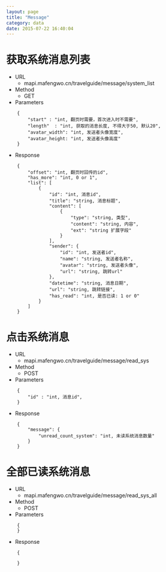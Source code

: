 ```yaml
---
layout: page
title: "Message"
category: data
date: 2015-07-22 16:40:04
---
```


# 获取系统消息列表
- URL
    + mapi.mafengwo.cn/travelguide/message/system_list
- Method
    + GET
- Parameters

```
    {
        "start" : "int, 翻页时需要，首次进入时不需要",
        "length"  : "int, 获取的消息长度, 不得大于50, 默认20",
        "avatar_width": "int, 发送者头像宽度",
        "avatar_height: "int, 发送者头像高度"
    }
```

- Response

```
    {
        "offset": "int, 翻页时回传的id",
        "has_more": "int, 0 or 1",
        "list": [
            {
                "id": "int, 消息id",
                "title": "string, 消息标题",
                "content": [
                    {
                        "type": "string, 类型",
                        "content": "string, 内容",
                        "ext": "string 扩展字段"
                    }
                ],
                "sender": {
                    "id": "int, 发送者id",
                    "name": "string, 发送者名称",
                    "avatar": "string, 发送者头像",
                    "url": "string, 跳转url"
                },
                "datetime": "string, 消息日期",
                "url": "string, 跳转链接",
                "has_read": "int, 是否已读: 1 or 0"
            }
        ]
    }
```


# 点击系统消息
- URL
    + mapi.mafengwo.cn/travelguide/message/read_sys
- Method
    + POST
- Parameters

```
    {
        "id" : "int, 消息id",
    }
```

- Response

```
    {
        "message": {
            "unread_count_system": "int, 未读系统消息数量"
        }
    }
```

# 全部已读系统消息
- URL
    + mapi.mafengwo.cn/travelguide/message/read_sys_all
- Method
    + POST
- Parameters

```
    {
    }
```

- Response

```
    {
        
    }
```